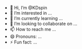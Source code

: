 - 👋 Hi, I’m @KDspin
- 👀 I’m interested in ...
- 🌱 I’m currently learning ...
- 💞️ I’m looking to collaborate on ...
- 📫 How to reach me ...
- 😄 Pronouns: ...
- ⚡ Fun fact: ...

<!---
KDspin/KDspin is a ✨ special ✨ repository because its `README.md` (this file) appears on your GitHub profile.
You can click the Preview link to take a look at your changes.
--->
